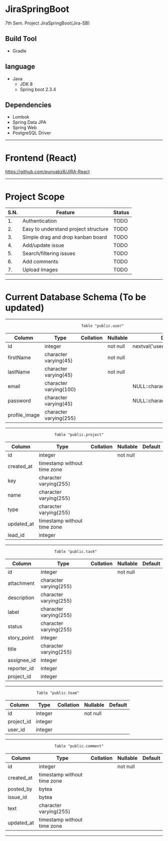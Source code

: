 # JiraSpringBoot
7th Sem. Project JiraSpringBoot(Jira-SB)
##

## Build Tool
- Gradle

## language
- Java
    - JDK 8
    - Spring boot 2.3.4

## Dependencies
- Lombok
- Spring Data JPA
- Spring Web
- PostgreSQL Driver


--------------------------------------------------------------------------------------
# Frontend (React)
https://github.com/punyabz8/JIRA-React

--------------------------------------------------------------------------------------
# Project Scope
<center>

|   S.N.    |   Feature                             |   Status  |
|-----------|---------------------------------------|-----------|
|   1.      | Authentication                        |   TODO    |
|   2.      | Easy to understand project structure  |   TODO    |
|   3.      | Simple drag and drop kanban board     |   TODO    |
|   4.      | Add/update issue                      |   TODO    |
|   5.      | Search/filtering issues               |   TODO    |
|   6.      | Add comments                          |   TODO    |
|   7.      | Upload images                         |   TODO    |

</center>

--------------------------------------------------------------------------------------

# Current Database Schema (To be updated)

--------------------------------------------------------------------------------------
                                      Table "public.user"
|    Column     |          Type          | Collation | Nullable |             Default             
|---------------|------------------------|-----------|----------|----------------------------------|
| id            | integer                |           | not null | nextval('user_id_seq'::regclass) |
| firstName     | character varying(45)  |           | not null | 
| lastName      | character varying(45)  |           | not null | 
| email         | character varying(100) |           |          | NULL::character varying
| password      | character varying(45)  |           |          | NULL::character varying
| profile_image | character varying(255) |           |          | 

--------------------------------------------------------------------------------------

                          Table "public.project"
   Column   |            Type             | Collation | Nullable | Default 
------------|-----------------------------|-----------|----------|---------
 id         | integer                     |           | not null | 
 created_at | timestamp without time zone |           |          | 
 key        | character varying(255)      |           |          | 
 name       | character varying(255)      |           |          | 
 type       | character varying(255)      |           |          | 
 updated_at | timestamp without time zone |           |          | 
 lead_id    | integer                     |           |          | 

--------------------------------------------------------------------------------------

                          Table "public.task"
   Column    |          Type          | Collation | Nullable | Default 
-------------|------------------------|-----------|----------|---------
 id          | integer                |           | not null | 
 attachment  | character varying(255) |           |          | 
 description | character varying(255) |           |          | 
 label       | character varying(255) |           |          | 
 status      | character varying(255) |           |          | 
 story_point | integer                |           |          | 
 title       | character varying(255) |           |          | 
 assignee_id | integer                |           |          | 
 reporter_id | integer                |           |          | 
 project_id  | integer                |           |          | 

--------------------------------------------------------------------------------------

                  Table "public.team"
   Column   |  Type   | Collation | Nullable | Default 
------------|---------|-----------|----------|---------
 id         | integer |           | not null | 
 project_id | integer |           |          | 
 user_id    | integer |           |          | 

--------------------------------------------------------------------------------------

                          Table "public.comment"
   Column   |            Type             | Collation | Nullable | Default 
------------|-----------------------------|-----------|----------|---------
 id         | integer                     |           | not null | 
 created_at | timestamp without time zone |           |          | 
 posted_by  | bytea                       |           |          | 
 issue_id    | bytea                       |           |          | 
 text       | character varying(255)      |           |          | 
 updated_at | timestamp without time zone |           |          | 

--------------------------------------------------------------------------------------
